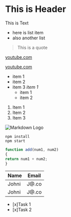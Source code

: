 # This is Header

   This is Text
* here is list item
* also another list
<!--Blockquote-->
> This is a quote

<!--Links-->
[youtube.com](https://www.youtube.com/watch?v=HUBNt18RFbo)

[youtube.com](https://www.youtube.com/watch?v=HUBNt18RFbo "Markdown crash course")


<!--UL-->
>

* item 1
* item 2
* item 3
  *item 1*
  * item 1
  * item 2

<!--OL-->
>
1. Item 1
1. Item 2 
1. Item 3

<!--Image-->
>
![Markdown Logo](https://markdown-here.com/img/icon256.png)

<!--Github markdown-->
>

<!--Code Blocks-->

```
npm install
npm start
```

```Javascript
function add(num1, num2)
{
return num1 + num2;
}
```

<!--Tables-->
>

|Name |Email|
|-----|-----|
|Johni|J@.co|
|Johni|J@.co|


<!--Task Lists-->
>
* [x]Task 1
* [x]Task 2